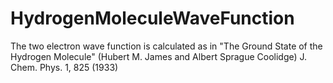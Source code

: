 # HydrogenMoleculeWaveFunction
The two electron wave function is calculated as in "The Ground State of the Hydrogen Molecule" (Hubert M. James and Albert Sprague Coolidge) J. Chem. Phys. 1, 825 (1933)
